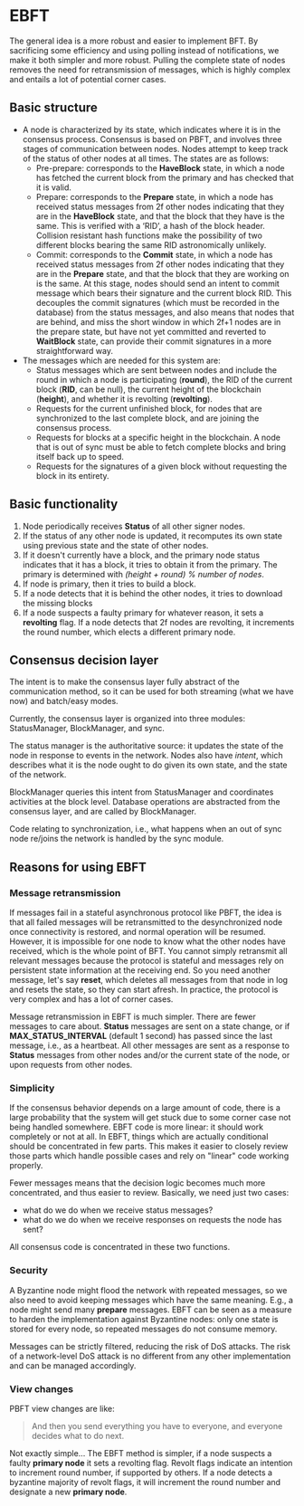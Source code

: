# EBFT

The general idea is a more robust and easier to implement BFT. By sacrificing some efficiency and using polling instead 
of notifications, we make it both simpler and more robust. Pulling the complete state of nodes removes the need for
retransmission of messages, which is highly complex and entails a lot of potential corner cases.

## Basic structure

- A node is characterized by its state, which indicates where it is in the consensus process. Consensus is based on
PBFT, and involves three stages of communication between nodes. Nodes attempt to keep track of the status of other
nodes at all times. The states are as follows:
  - Pre-prepare: corresponds to the __HaveBlock__ state, in which a node has fetched the current block from the primary
  and has checked that it is valid.
  - Prepare: corresponds to the __Prepare__ state, in which a node has received status messages from 2f other nodes
  indicating that they are in the __HaveBlock__ state, and that the block that they have is the same. This is verified
  with a ‘RID’, a hash of the block header. Collision resistant hash functions make the possibility of two different
  blocks bearing the same RID astronomically unlikely.
  - Commit: corresponds to the __Commit__ state, in which a node has received status messages from 2f other nodes
  indicating that they are in the __Prepare__ state, and that the block that they are working on is the same. At this
  stage, nodes should send an intent to commit message which bears their signature and the current block RID. This
  decouples the commit signatures (which must be recorded in the database) from the status messages, and also means
  that nodes that are behind, and miss the short window in which 2f+1 nodes are in the prepare state, but have not yet
  committed and reverted to __WaitBlock__ state, can provide their commit signatures in a more straightforward way.
- The messages which are needed for this system are:
  - Status messages which are sent between nodes and include the round in which a node is participating (__round__),
  the RID of the current block (__RID__, can be null), the current height of the blockchain (__height__), and whether
  it is revolting (__revolting__).
  - Requests for the current unfinished block, for nodes that are synchronized to the last complete block, and are
  joining the consensus process.
  - Requests for blocks at a specific height in the blockchain. A node that is out of sync must be able to fetch
  complete blocks and bring itself back up to speed.
  - Requests for the signatures of a given block without requesting the block in its entirety.

## Basic functionality

1. Node periodically receives __Status__ of all other signer nodes.
2. If the status of any other node is updated, it recomputes its own state using previous state and the state of
other nodes.
3. If it doesn't currently have a block, and the primary node status indicates that it has a block, it tries to obtain
it from the primary. The primary is determined with _(height + round) % number of nodes_.
4. If node is primary, then it tries to build a block.
5. If a node detects that it is behind the other nodes, it tries to download the missing blocks
6. If a node suspects a faulty primary for whatever reason, it sets a __revolting__ flag. If a node detects that 2f
nodes are revolting, it increments the round number, which elects a different primary node.

## Consensus decision layer

The intent is to make the consensus layer fully abstract of the communication method, so it can be used for both
streaming (what we have now) and batch/easy modes.

Currently, the consensus layer is organized into three modules: StatusManager, BlockManager, and sync.

The status manager is the authoritative source: it updates the state of the node in response to events in the network.
Nodes also have _intent_, which describes what it is the node ought to do given its own state, and the state of the
network.

BlockManager queries this intent from StatusManager and coordinates activities at the block level. Database operations
are abstracted from the consensus layer, and are called by BlockManager.

Code relating to synchronization, i.e., what happens when an out of sync node re/joins the network is handled by the
sync module. 

## Reasons for using EBFT

### Message retransmission

If messages fail in a stateful asynchronous protocol like PBFT, the idea is that all failed messages will be
retransmitted to the desynchronized node once connectivity is restored, and normal operation will be resumed. However,
it is impossible for one node to know what the other nodes have received, which is the whole point of BFT. You cannot
simply retransmit all relevant messages because the protocol is stateful and messages rely on persistent state
information at the receiving end. So you need another message, let's say __reset__, which deletes all messages from
that node in log and resets the state, so they can start afresh. In practice, the protocol is very complex and has a
lot of corner cases.

Message retransmission in EBFT is much simpler. There are fewer messages to care about. __Status__ messages are sent
on a state change, or if __MAX_STATUS_INTERVAL__ (default 1 second) has passed since the last message, i.e., as a
heartbeat. All other messages are sent as a response to __Status__ messages from other nodes and/or the current state
of the node, or upon requests from other nodes.

### Simplicity

If the consensus behavior depends on a large amount of code, there is a large probability that the system will get
stuck due to some corner case not being handled somewhere. EBFT code is more linear: it should work completely or not
at all. In EBFT, things which are actually conditional should be concentrated in few parts. This makes it easier to
closely review those parts which handle possible cases and rely on "linear" code working properly.

Fewer messages means that the decision logic becomes much more concentrated, and thus easier to review. Basically, we
need just two cases:

- what do we do when we receive status messages?
- what do we do when we receive responses on requests the node has sent?

All consensus code is concentrated in these two functions.

### Security

A Byzantine node might flood the network with repeated messages, so we also need to avoid keeping messages which have
the same meaning. E.g., a node might send many __prepare__ messages. EBFT can be seen as a measure to harden the
implementation against Byzantine nodes: only one state is stored for every node, so repeated messages do not consume
memory.

Messages can be strictly filtered, reducing the risk of DoS attacks. The risk of a network-level DoS attack is no
different from any other implementation and can be managed accordingly.

### View changes

PBFT view changes are like:

> And then you send everything you have to everyone, and everyone decides what to do next.
 
Not exactly simple... The EBFT method is simpler, if a node suspects a faulty __primary node__ it sets a revolting flag.
Revolt flags indicate an intention to increment round number, if supported by others. If a node detects a byzantine
majority of revolt flags, it will increment the round number and designate a new __primary node__.
